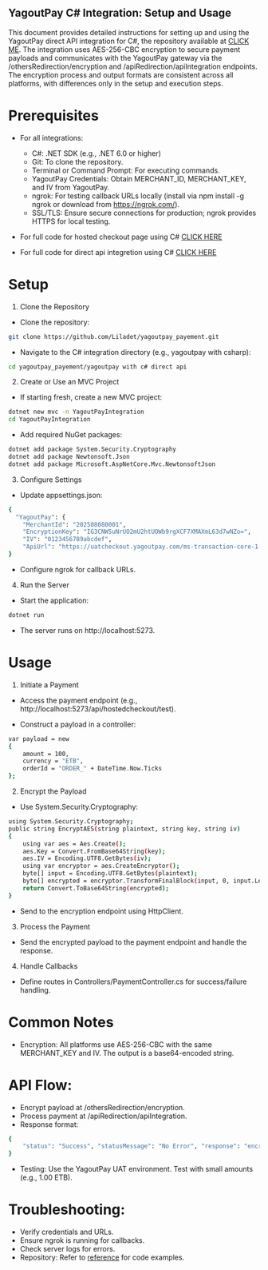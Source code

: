 ## YagoutPay C# Integration: Setup and Usage

This document provides detailed instructions for setting up and using the YagoutPay direct API integration for C#, the repository available at [CLICK ME](https://github.com/Liladet/yagoutpay_payement). The integration uses AES-256-CBC encryption to secure payment payloads and communicates with the YagoutPay gateway via the /othersRedirection/encryption and /apiRedirection/apiIntegration endpoints. The encryption process and output formats are consistent across all platforms, with differences only in the setup and execution steps.

# Prerequisites

- For all integrations:

  - C#: .NET SDK (e.g., .NET 6.0 or higher)
  - Git: To clone the repository.
  - Terminal or Command Prompt: For executing commands.
  - YagoutPay Credentials: Obtain MERCHANT_ID, MERCHANT_KEY, and IV from YagoutPay.
  - ngrok: For testing callback URLs locally (install via npm install -g ngrok or download from https://ngrok.com/).
  - SSL/TLS: Ensure secure connections for production; ngrok provides HTTPS for local testing.

- For full code for hosted checkout page using C# [CLICK HERE](https://github.com/Liladet/yagoutpay_payement/tree/main/yagoutpay%20with%20laravel%20hosted%20checkout)

- For full code for direct api integretion using C# [CLICK HERE](https://github.com/Liladet/yagoutpay_payement/tree/main/yagoutpay%20with%20c%23%20direct%20api)

# Setup

1. Clone the Repository

- Clone the repository:

```bash
git clone https://github.com/Liladet/yagoutpay_payement.git
```

- Navigate to the C# integration directory (e.g., yagoutpay with csharp):

```bash
cd yagoutpay_payement/yagoutpay with c# direct api
```

2. Create or Use an MVC Project

- If starting fresh, create a new MVC project:

```bash
dotnet new mvc -n YagoutPayIntegration
cd YagoutPayIntegration
```

- Add required NuGet packages:

```bash
dotnet add package System.Security.Cryptography
dotnet add package Newtonsoft.Json
dotnet add package Microsoft.AspNetCore.Mvc.NewtonsoftJson
```

3. Configure Settings

- Update appsettings.json:

```bash
{
  "YagoutPay": {
    "MerchantId": "202508080001",
    "EncryptionKey": "IG3CNW5uNrUO2mU2htUOWb9rgXCF7XMAXmL63d7wNZo=",
    "IV": "0123456789abcdef",
    "ApiUrl": "https://uatcheckout.yagoutpay.com/ms-transaction-core-1-0"}
}
```

- Configure ngrok for callback URLs.

4. Run the Server

- Start the application:

```bash
dotnet run
```

- The server runs on http://localhost:5273.

# Usage

1. Initiate a Payment

- Access the payment endpoint (e.g., http://localhost:5273/api/hostedcheckout/test).

- Construct a payload in a controller:

```bash
var payload = new
{
    amount = 100,
    currency = "ETB",
    orderId = "ORDER_" + DateTime.Now.Ticks
};
```

2. Encrypt the Payload

- Use System.Security.Cryptography:

```bash
using System.Security.Cryptography;
public string EncryptAES(string plaintext, string key, string iv)
{
    using var aes = Aes.Create();
    aes.Key = Convert.FromBase64String(key);
    aes.IV = Encoding.UTF8.GetBytes(iv);
    using var encryptor = aes.CreateEncryptor();
    byte[] input = Encoding.UTF8.GetBytes(plaintext);
    byte[] encrypted = encryptor.TransformFinalBlock(input, 0, input.Length);
    return Convert.ToBase64String(encrypted);
}
```

- Send to the encryption endpoint using HttpClient.

3. Process the Payment

- Send the encrypted payload to the payment endpoint and handle the response.

4. Handle Callbacks

- Define routes in Controllers/PaymentController.cs for success/failure handling.

# Common Notes

- Encryption: All platforms use AES-256-CBC with the same MERCHANT_KEY and IV. The output is a base64-encoded string.

# API Flow:

- Encrypt payload at /othersRedirection/encryption.
- Process payment at /apiRedirection/apiIntegration.
- Response format:

```bash
{
    "status": "Success", "statusMessage": "No Error", "response": "encrypted_response_base64"
}
```

- Testing: Use the YagoutPay UAT environment. Test with small amounts (e.g., 1.00 ETB).

# Troubleshooting:

- Verify credentials and URLs.
- Ensure ngrok is running for callbacks.
- Check server logs for errors.
- Repository: Refer to [reference](https://github.com/Liladet/yagoutpay_payement) for code examples.
